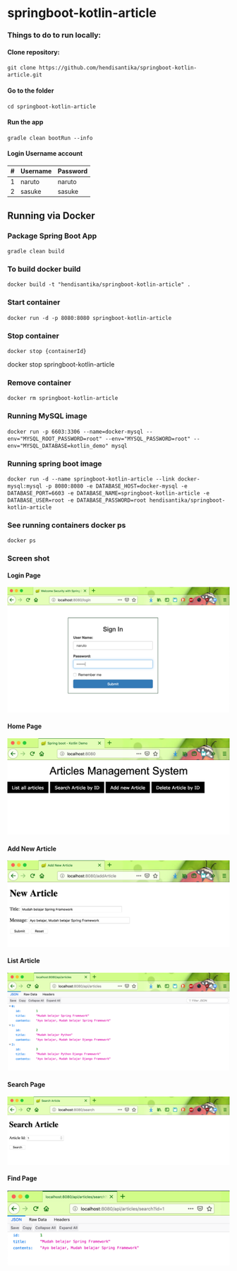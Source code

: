 # springboot-kotlin-article

### Things to do to run locally:
#### Clone repository:
```
git clone https://github.com/hendisantika/springboot-kotlin-article.git
```

#### Go to the folder
```
cd springboot-kotlin-article
```

#### Run the app
```
gradle clean bootRun --info
```

#### Login Username account
|#|Username|Password|
|---|---|---|
|1|naruto|naruto|
|2|sasuke|sasuke|

## Running via Docker

### Package Spring Boot App
```
gradle clean build
```

### To build docker build
```
docker build -t "hendisantika/springboot-kotlin-article" .
```
### Start container
```
docker run -d -p 8080:8080 springboot-kotlin-article
```

### Stop container
```
docker stop {containerId}
```
docker stop springboot-kotlin-article

### Remove container
```
docker rm springboot-kotlin-article
```
### Running MySQL image
```
docker run -p 6603:3306 --name=docker-mysql --env="MYSQL_ROOT_PASSWORD=root" --env="MYSQL_PASSWORD=root" --env="MYSQL_DATABASE=kotlin_demo" mysql
```
### Running spring boot image
```
docker run -d --name springboot-kotlin-article --link docker-mysql:mysql -p 8080:8080 -e DATABASE_HOST=docker-mysql -e DATABASE_PORT=6603 -e DATABASE_NAME=springboot-kotlin-article -e DATABASE_USER=root -e DATABASE_PASSWORD=root hendisantika/springboot-kotlin-article
```

### See running containers docker ps
```
docker ps 
```


### Screen shot

#### Login Page

![Login Page](img/login.png "Login Page")

#### Home Page

![Home Page](img/home.png "Home Page")

#### Add New Article

![Add New Article](img/add.png "Add New Article")

#### List Article

![List Article](img/list.png "List Article")

#### Search Page

![Search Page](img/search.png "Search Page")

#### Find Page 

![Find Page](img/find.png "Fing Page")